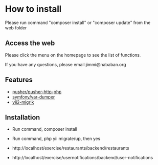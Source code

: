 <h1>How to install</h1>

<p>Please run command "composer install" or "composer update" from the web folder</p>

<h2>Access the web</h2>

<p>Please click the menu on the homepage to see the list of functions.</p>

<p>If you have any questions, please email jimmi@nababan.org</p>

Features
--------------------
- [pusher/pusher-http-php](https://github.com/pusher/pusher-http-php)
- [symfony/var-dumper](https://github.com/symfony/var-dumper)
- [yii2-migrik](https://github.com/Insolita/yii2-migrik)

Installation
--------------------
- Run command, composer install
- Run command, php yii migrate/up, then yes

- http://localhost/exercise/restaurants/backend/restaurants
- http://localhost/exercise/usernotifications/backend/user-notifications
